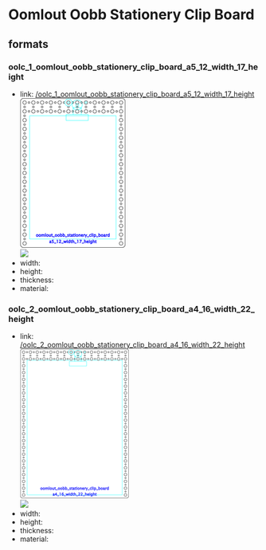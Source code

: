 # Oomlout Oobb Stationery Clip Board


## formats

### oolc_1_oomlout_oobb_stationery_clip_board_a5_12_width_17_height
* link: [/oolc_1_oomlout_oobb_stationery_clip_board_a5_12_width_17_height](oolc_1_oomlout_oobb_stationery_clip_board_a5_12_width_17_height)  
![](oolc_1_oomlout_oobb_stationery_clip_board_a5_12_width_17_height/working_300.png)  
![](oolc_1_oomlout_oobb_stationery_clip_board_a5_12_width_17_height/image_300.jpg)  
* width:   
* height:   
* thickness:   
* material:   
 

### oolc_2_oomlout_oobb_stationery_clip_board_a4_16_width_22_height
* link: [/oolc_2_oomlout_oobb_stationery_clip_board_a4_16_width_22_height](oolc_2_oomlout_oobb_stationery_clip_board_a4_16_width_22_height)  
![](oolc_2_oomlout_oobb_stationery_clip_board_a4_16_width_22_height/working_300.png)  
![](oolc_2_oomlout_oobb_stationery_clip_board_a4_16_width_22_height/image_300.jpg)  
* width:   
* height:   
* thickness:   
* material:   
 
